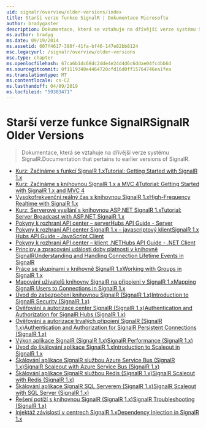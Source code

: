 ```yaml
---
uid: signalr/overview/older-versions/index
title: Starší verze funkce SignalR | Dokumentace Microsoftu
author: bradygaster
description: Dokumentace, která se vztahuje na dřívější verze systému SignalR.
ms.author: bradyg
ms.date: 09/19/2014
ms.assetid: 607f4617-380f-41fa-bf46-147e82bb8124
msc.legacyurl: /signalr/overview/older-versions
msc.type: chapter
ms.openlocfilehash: 67ca6b1dc68dc2dde4e24d4d6c6ddae04fc4bb6d
ms.sourcegitcommit: 0f1119340e4464720cfd16d0ff15764746ea1fea
ms.translationtype: MT
ms.contentlocale: cs-CZ
ms.lasthandoff: 04/09/2019
ms.locfileid: "59383471"
---
```

# <a name="signalr-older-versions"></a><span data-ttu-id="2bc30-103">Starší verze funkce SignalR</span><span class="sxs-lookup"><span data-stu-id="2bc30-103">SignalR Older Versions</span></span>

> <span data-ttu-id="2bc30-104">Dokumentace, která se vztahuje na dřívější verze systému SignalR.</span><span class="sxs-lookup"><span data-stu-id="2bc30-104">Documentation that pertains to earlier versions of SignalR.</span></span>


- [<span data-ttu-id="2bc30-105">Kurz: Začínáme s funkcí SignalR 1.x</span><span class="sxs-lookup"><span data-stu-id="2bc30-105">Tutorial: Getting Started with SignalR 1.x</span></span>](tutorial-getting-started-with-signalr.md)
- [<span data-ttu-id="2bc30-106">Kurz: Začínáme s knihovnou SignalR 1.x a MVC 4</span><span class="sxs-lookup"><span data-stu-id="2bc30-106">Tutorial: Getting Started with SignalR 1.x and MVC 4</span></span>](tutorial-getting-started-with-signalr-and-mvc-4.md)
- [<span data-ttu-id="2bc30-107">Vysokofrekvenční reálný čas s knihovnou SignalR 1.x</span><span class="sxs-lookup"><span data-stu-id="2bc30-107">High-Frequency Realtime with SignalR 1.x</span></span>](tutorial-high-frequency-realtime-with-signalr.md)
- [<span data-ttu-id="2bc30-108">Kurz: Serverové vysílání s knihovnou ASP.NET SignalR 1.x</span><span class="sxs-lookup"><span data-stu-id="2bc30-108">Tutorial: Server Broadcast with ASP.NET SignalR 1.x</span></span>](tutorial-server-broadcast-with-aspnet-signalr.md)
- [<span data-ttu-id="2bc30-109">Pokyny k rozhraní API center – server</span><span class="sxs-lookup"><span data-stu-id="2bc30-109">Hubs API Guide - Server</span></span>](signalr-1x-hubs-api-guide-server.md)
- [<span data-ttu-id="2bc30-110">Pokyny k rozhraní API center SignalR 1.x – javascriptový klient</span><span class="sxs-lookup"><span data-stu-id="2bc30-110">SignalR 1.x Hubs API Guide - JavaScript Client</span></span>](signalr-1x-hubs-api-guide-javascript-client.md)
- [<span data-ttu-id="2bc30-111">Pokyny k rozhraní API center – klient .NET</span><span class="sxs-lookup"><span data-stu-id="2bc30-111">Hubs API Guide - .NET Client</span></span>](signalr-1x-hubs-api-guide-net-client.md)
- [<span data-ttu-id="2bc30-112">Principy a zpracování událostí doby platnosti v knihovně SignalR</span><span class="sxs-lookup"><span data-stu-id="2bc30-112">Understanding and Handling Connection Lifetime Events in SignalR</span></span>](handling-connection-lifetime-events.md)
- [<span data-ttu-id="2bc30-113">Práce se skupinami v knihovně SignalR 1.x</span><span class="sxs-lookup"><span data-stu-id="2bc30-113">Working with Groups in SignalR 1.x</span></span>](working-with-groups.md)
- [<span data-ttu-id="2bc30-114">Mapování uživatelů knihovny SignalR na připojení v SignalR 1.x</span><span class="sxs-lookup"><span data-stu-id="2bc30-114">Mapping SignalR Users to Connections in SignalR 1.x</span></span>](mapping-users-to-connections.md)
- [<span data-ttu-id="2bc30-115">Úvod do zabezpečení knihovnou SignalR (SignalR 1.x)</span><span class="sxs-lookup"><span data-stu-id="2bc30-115">Introduction to SignalR Security (SignalR 1.x)</span></span>](introduction-to-security.md)
- [<span data-ttu-id="2bc30-116">Ověřování a autorizace center SignalR (SignalR 1.x)</span><span class="sxs-lookup"><span data-stu-id="2bc30-116">Authentication and Authorization for SignalR Hubs (SignalR 1.x)</span></span>](hub-authorization.md)
- [<span data-ttu-id="2bc30-117">Ověřování a autorizace trvalých připojení SignalR (SignalR 1.x)</span><span class="sxs-lookup"><span data-stu-id="2bc30-117">Authentication and Authorization for SignalR Persistent Connections (SignalR 1.x)</span></span>](persistent-connection-authorization.md)
- [<span data-ttu-id="2bc30-118">Výkon aplikace SignalR (SignalR 1.x)</span><span class="sxs-lookup"><span data-stu-id="2bc30-118">SignalR Performance (SignalR 1.x)</span></span>](signalr-performance.md)
- [<span data-ttu-id="2bc30-119">Úvod do škálování aplikace SignalR 1.x</span><span class="sxs-lookup"><span data-stu-id="2bc30-119">Introduction to Scaleout in SignalR 1.x</span></span>](scaleout-in-signalr.md)
- [<span data-ttu-id="2bc30-120">Škálování aplikace SignalR službou Azure Service Bus (SignalR 1.x)</span><span class="sxs-lookup"><span data-stu-id="2bc30-120">SignalR Scaleout with Azure Service Bus (SignalR 1.x)</span></span>](scaleout-with-windows-azure-service-bus.md)
- [<span data-ttu-id="2bc30-121">Škálování aplikace SignalR službou Redis (SignalR 1.x)</span><span class="sxs-lookup"><span data-stu-id="2bc30-121">SignalR Scaleout with Redis (SignalR 1.x)</span></span>](scaleout-with-redis.md)
- [<span data-ttu-id="2bc30-122">Škálování aplikace SignalR SQL Serverem (SignalR 1.x)</span><span class="sxs-lookup"><span data-stu-id="2bc30-122">SignalR Scaleout with SQL Server (SignalR 1.x)</span></span>](scaleout-with-sql-server.md)
- [<span data-ttu-id="2bc30-123">Řešení potíží s knihovnou SignalR (SignalR 1.x)</span><span class="sxs-lookup"><span data-stu-id="2bc30-123">SignalR Troubleshooting (SignalR 1.x)</span></span>](troubleshooting.md)
- [<span data-ttu-id="2bc30-124">Injektáž závislostí v centrech SignalR 1.x</span><span class="sxs-lookup"><span data-stu-id="2bc30-124">Dependency Injection in SignalR 1.x</span></span>](dependency-injection.md)
